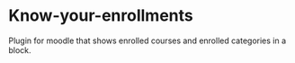 # Know-your-enrollments
Plugin for moodle that shows enrolled courses and enrolled categories in a block.
